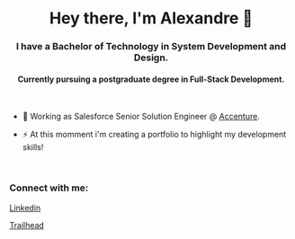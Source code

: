 <h1 align="center">Hey there, I'm Alexandre 👋</h1>
<h3 align="center">I have a Bachelor of Technology in System Development and Design. </h3>
<h4 align="center"> Currently pursuing a postgraduate degree in Full-Stack Development.</h4>

</br>

- 🔭 Working as Salesforce Senior Solution Engineer @ [Accenture](https://www.accenture.com/).

- ⚡ At this momment i'm creating a portfolio to highlight my development skills!
  
</br>

<h3 align="left">Connect with me:</h3>

[Linkedin](https://www.linkedin.com/in/alefnsc/)

[Trailhead](https://www.salesforce.com/trailblazer/alefonseca)

